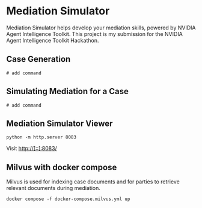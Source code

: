 # Mediation Simulator

Mediation Simulator helps develop your mediation skills, powered by NVIDIA Agent Intelligence Toolkit. This project is my submission for the NVIDIA Agent Intelligence Toolkit Hackathon.


## Case Generation

```
# add command
```


## Simulating Mediation for a Case

```
# add command
```

## Mediation Simulator Viewer

```
python -m http.server 8083
```

Visit [http://[::]:8083/](http://[::]:8083/)

## Milvus with docker compose

Milvus is used for indexing case documents and for parties to retrieve relevant documents during mediation.

```
docker compose -f docker-compose.milvus.yml up
```
